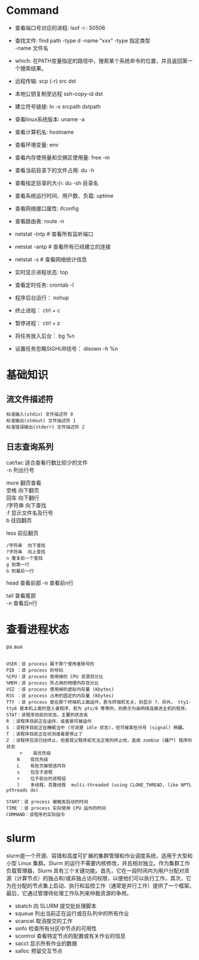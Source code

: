 # Command

- 查看端口号对应的进程: lsof -i : 50506   
- 查找文件: find path -type d -name "xxx" 
	-type 指定类型    
	-name 文件名  

- which: 在PATH变量指定的路径中，搜索某个系统命令的位置，并且返回第一个搜索结果。  	
- 远程传输: scp (-r) src dst    

- 本地公钥复制至远程  ssh-copy-id dst 

- 建立符号链接: ln -s srcpath dstpath  


- 查看linux系统版本: uname -a  
- 查看计算机名: hostname
- 查看环境变量: env
- 查看内存使用量和交换区使用量: free -m
- 查看当前目录下的文件占用: du -h 
- 查看指定目录的大小: du -sh 目录名
- 查看系统运行时间、用户数、负载: uptime



- 查看网络接口属性: ifconfig
- 查看路由表: route -n
- netstat -lntp # 查看所有监听端口
- netstat -antp # 查看所有已经建立的连接
- netstat -s # 查看网络统计信息


- 实时显示进程状态: top



- 查看定时任务: crontab -l

- 程序后台运行： nohup   

- 终止进程： ctrl + c  
- 暂停进程： ctrl + z  
- 将任务放入后台： bg %n   
- 设置任务忽略SIGHUB信号： disown -h %n   


# 基础知识

## 流文件描述符  
	
	标准输入(stdin) 文件描述符 0  
	标准输出(stdout) 文件描述符 1  
	标准错误输出(stderr) 文件描述符 2   



## 日志查询系列

cat/tac 适合查看行数比较少的文件  
	-n 列出行号  

more 翻页查看  
	空格 向下翻页  
	回车  向下翻行  
	/字符串  向下查找  
	:f  显示文件名及行号  
    b 往回翻页  

less 前后翻页  

	/字符串  向下查找  
    ?字符串  向上查找  
    n 重复前一个查找  
    g 到第一行  
    G 到最后一行  

head 查看前部
    -n 查看前n行  

tail 查看尾部  
   -n 查看后n行  

   
# 查看进程状态

ps aux 

```

USER：该 process 属于那个使用者账号的
PID ：该 process 的号码
%CPU：该 process 使用掉的 CPU 资源百分比
%MEM：该 process 所占用的物理内存百分比
VSZ ：该 process 使用掉的虚拟内存量 (Kbytes)
RSS ：该 process 占用的固定的内存量 (Kbytes)
TTY ：该 process 是在那个终端机上面运作，若与终端机无关，则显示 ?，另外， tty1-tty6 是本机上面的登入者程序，若为 pts/0 等等的，则表示为由网络连接进主机的程序。
STAT：该程序目前的状态，主要的状态有
R ：该程序目前正在运作，或者是可被运作
S ：该程序目前正在睡眠当中 (可说是 idle 状态)，但可被某些讯号 (signal) 唤醒。
T ：该程序目前正在侦测或者是停止了
Z ：该程序应该已经终止，但是其父程序却无法正常的终止他，造成 zombie (疆尸) 程序的状态
	 <    高优先级  
    N    低优先级  
    L    有些页被锁进内存  
    s    包含子进程  
    +    位于前台的进程组  
    l    多线程，克隆线程  multi-threaded (using CLONE_THREAD, like NPTL pthreads do)  

START：该 process 被触发启动的时间
TIME ：该 process 实际使用 CPU 运作的时间
COMMAND：该程序的实际指令

```   



# slurm

slurm是一个开源、容错和高度可扩展的集群管理和作业调度系统，适用于大型和小型 Linux 集群。Slurm 的运行不需要内核修改，并且相对独立。作为集群工作负载管理器，Slurm 具有三个关键功能。首先，它在一段时间内为用户分配对资源（计算节点）的独占和/或非独占访问权限，以便他们可以执行工作。其次，它为在分配的节点集上启动、执行和监控工作（通常是并行工作）提供了一个框架。最后，它通过管理待处理工作队列来仲裁资源的争用。   


- sbatch 向 SLURM 提交批处理脚本  
- squeue  列出当前正在运行或在队列中的所有作业  
- scancel  取消提交的工作  
- sinfo  检查所有分区中节点的可用性  
- scontrol  查看特定节点的配置或有关作业的信息  
- sacct  显示所有作业的数据  
- salloc	 预留交互节点  
  

  



